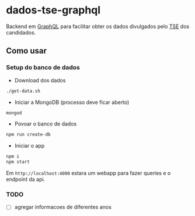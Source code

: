 dados-tse-graphql
=======================

Backend em [GraphQL](https://graphql.org/) para facilitar obter os dados divulgados pelo [TSE](http://www.tse.jus.br/) dos candidados.

## Como usar

### Setup do banco de dados

- Download dos dados
```bash
./get-data.sh
```

- Iniciar a MongoDB (processo deve ficar aberto)
```bash
mongod
```

- Povoar o banco de dados
```bash
npm run create-db
```

- Iniciar o app

```bash
npm i
npm start
```

Em `http://localhost:4000` estara um webapp para fazer queries e o endpoint da api.

### TODO

- [ ] agregar informacoes de diferentes anos
